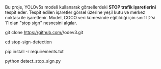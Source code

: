Bu proje, YOLOv5s modeli kullanarak görsellerdeki **STOP trafik işaretlerini** tespit eder. Tespit edilen işaretler görsel üzerine yeşil kutu ve merkez noktası ile işaretlenir. Model, COCO veri kümesinde eğitildiği için sınıf ID'si 11 olan "stop sign" nesnesini algılar.


git clone https://github.com/<erenayd58>/odev3.git

cd stop-sign-detection


pip install -r requirements.txt

python detect_stop_sign.py
